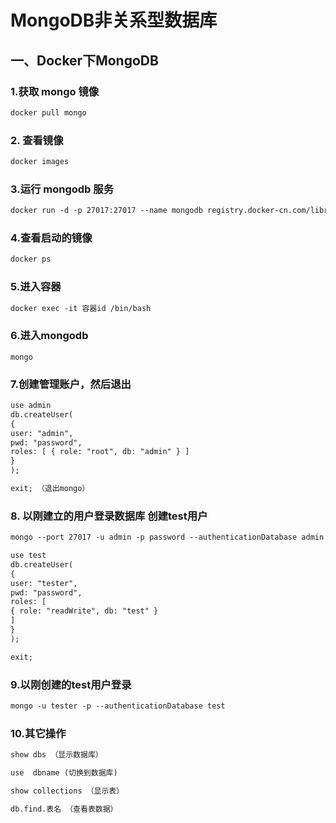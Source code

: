 # MongoDB非关系型数据库

## 一、Docker下MongoDB

### 1.获取 mongo 镜像

```xml
docker pull mongo
```

### 2. 查看镜像

```xml
docker images 
```

### 3.运行 mongodb 服务

```xml
docker run -d -p 27017:27017 --name mongodb registry.docker-cn.com/library/mongo:latest
```

### 4.查看启动的镜像

```xml
docker ps
```

### 5.进入容器

```xml
docker exec -it 容器id /bin/bash
```

### 6.进入mongodb

```
mongo
```

### 7.创建管理账户，然后退出

```xml
use admin
db.createUser(
{
user: "admin",
pwd: "password",
roles: [ { role: "root", db: "admin" } ]
}
);

exit; （退出mongo）
```

### 8. 以刚建立的用户登录数据库 创建test用户

```xml
mongo --port 27017 -u admin -p password --authenticationDatabase admin
```

```xml
use test
db.createUser(
{
user: "tester",
pwd: "password",
roles: [
{ role: "readWrite", db: "test" }
]
}
);

exit;
```

### 9.以刚创建的test用户登录

```xml
mongo -u tester -p --authenticationDatabase test 
```

### 10.其它操作

```xml
show dbs （显示数据库）

use  dbname (切换到数据库)

show collections （显示表）

db.find.表名 （查看表数据）
```









